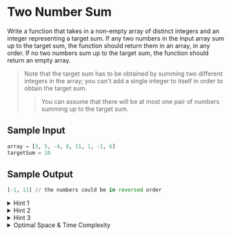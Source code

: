 # Two Number Sum

Write a function that takes in a non-empty array of distinct integers and an integer representing a target sum. If any two numbers in the input array sum up to the target sum, the function should return them in an array, in any order. If no two numbers sum up to the target sum, the function should return an empty array.

> Note that the target sum has to be obtained by summing two different integers in the array; you can't add a single integer to itself in order to obtain the target sum.
>
> > You can assume that there will be at most one pair of numbers summing up to the target sum.

## Sample Input

```python
array = [3, 5, -4, 8, 11, 1, -1, 6]
targetSum = 10
```

## Sample Output

```python
[-1, 11] // the numbers could be in reversed order
```

<details>
  <summary>Hint 1</summary>

Try using two for loops to sum all possible pairs of numbers in the input array. What are the time and space implications of this approach?

</details>

<details>
  <summary>Hint 2</summary>

Realize that for every number X in the input array, you are essentially trying to find a corresponding number Y such that X + Y = targetSum. With two variables in this equation known to you, it shouldn't be hard to solve for Y.

</details>

<details>
  <summary>Hint 3</summary>

Try storing every number in a hash table, solving the equation mentioned in Hint #2 for every number, and checking if the Y that you find is stored in the hash table. What are the time and space implications of this approach?

</details>

<details>
  <summary>Optimal Space & Time Complexity</summary>

O(n) time | O(n) space - where n is the length of the input array

</details>
